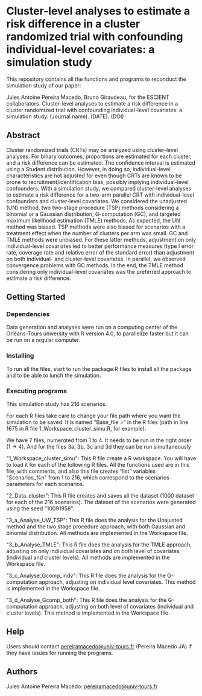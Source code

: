 # Cluster-level analyses to estimate a risk difference in a cluster randomized trial with confounding individual-level covariates: a simulation study

This repository contains all the functions and programs to reconduct the simulation study of our paper:

Jules Antoine Pereira Macedo, Bruno Giraudeau, for the ESCIENT collaborators. Cluster-level analyses to estimate a risk difference in a cluster randomized trial with confounding individual-level covariates: a simulation study. (Journal name). (DATE). (DOI)

## Abstract
Cluster randomized trials (CRTs) may be analyzed using cluster-level analyses. For binary outcomes, proportions are estimated for each cluster, and a risk difference can be estimated. The confidence interval is estimated using a Student distribution. However, in doing so, individual-level characteristics are not adjusted for even though CRTs are known to be prone to recruitment/identification bias, possibly implying individual-level confounders. With a simulation study, we compared cluster-level analyses to estimate a risk difference for a two-arm parallel CRT with individual-level confounders and cluster-level covariates. We considered the unadjusted (UN) method, two two-stage procedure (TSP) methods considering a binomial or a Gaussian distribution, G-computation (GC), and targeted maximum likelihood estimation (TMLE) methods. As expected, the UN method was biased. TSP methods were also biased for scenarios with a treatment effect when the number of clusters per arm was small. GC and TMLE methods were unbiased. For these latter methods, adjustment on only individual-level covariates led to better performance measures (type I error rate, coverage rate and relative error of the standard error) than adjustment on both individual- and cluster-level covariates. In parallel, we observed convergence problems with GC methods. In the end, the TMLE method considering only individual-level covariates was the preferred approach to estimate a risk difference.

## Getting Started
### Dependencies
Data generation and analyses were run on a computing center of the Orléans-Tours university with R version 4.0, to parallelize faster but it can be run on a regular computer.
### Installing
To run all the files, start to run the package.R files to install all the package and to be able to lunch the simulation.
### Executing programs
This simulation study has 216 scenarios.

For each R files take care to change your file path where you want the simulation to be saved. It is named “Base_file =” in the R files (path in line 1675 in R file 1_Workspace_cluster_simu.R, for example).

We have 7 files, numeroted from 1 to 4. It needs to be run in the right order (1 → 4). And for the files 3a, 3b, 3c and 3d they can be run simultaneously

"1_Workspace_cluster_simu":
This R file create a R workspace. You will have to load it for each of the following R files. All the functions used are in this file, with comments, and also this file creates “list” variables "Scenarios_%n" from 1 to 216,  which correspond to the scenarios parameters for each scenarios.

"2_Data_cluster":
This R file creates and saves all the dataset (1000 dataset for each of the 216 scenarios).
The dataset of the scenarios were generated using the seed "10091958".
 
"3_a_Analyse_UW_TSP":
This R file does the analysis for the Unajusted method and the two stage procedure approach, with both Gaussian and binomial distribution. All methods are implemented in the Workspace file.

"3_b_Analyse_TMLE":
This R file does the analysis for the TMLE approach, adjusting on only individual covariates and on both level of covariates (individual and cluster levels). All methods are implemented in the Workspace file.

"3_c_Analyse_Gcomp_indv":
This R file does the analysis for the G-computation approach, adjusting on individual level covariates. This method is implemented in the Workspace file.

"3_d_Analyse_Gcomp_both":
This R file does the analysis for the G-computation approach, adjusting on both level of covariates (individual and cluster levels). This method is implemented in the Workspace file.

## Help
Users should contact pereiramacedo@univ-tours.fr (Pereira Macedo JA) if they have issues for running the programs.
## Authors
Jules Antoine Pereira Macedo: pereiramacedo@univ-tours.fr
